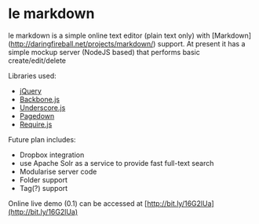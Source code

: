 # le markdown
le markdown is a simple online text editor (plain text only) with [Markdown]
(http://daringfireball.net/projects/markdown/) support. At present it has a simple 
mockup server (NodeJS based) that performs basic create/edit/delete

Libraries used:

* [jQuery](http://jquery.com)
* [Backbone.js](http://backbonejs.org)
* [Underscore.js](http://underscorejs.org)
* [Pagedown](https://github.com/ujifgc/pagedown)
* [Require.js](http://requirejs.org)

Future plan includes:

* Dropbox integration
* use Apache Solr as a service to provide fast full-text search
* Modularise server code
* Folder support
* Tag(?) support

Online live demo (0.1) can be accessed at [http://bit.ly/16G2lUa](http://bit.ly/16G2lUa)
